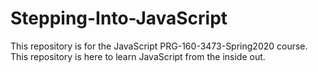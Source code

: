 # Stepping-Into-JavaScript
This repository is for the JavaScript PRG-160-3473-Spring2020 course.
This repository is here to learn JavaScript from the inside out.
